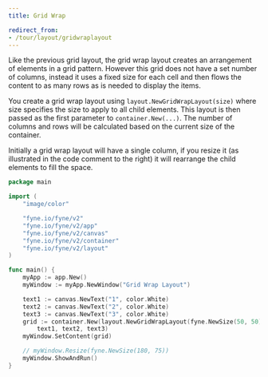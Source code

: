 ```yaml
---
title: Grid Wrap

redirect_from:
- /tour/layout/gridwraplayout
---
```


Like the previous grid layout, the grid wrap layout creates an arrangement
of elements in a grid pattern. However this grid does not have a set
number of columns, instead it uses a fixed size for each cell and
then flows the content to as many rows as is needed to display the items.

You create a grid wrap layout using `layout.NewGridWrapLayout(size)`
where size specifies the size to apply to all child elements.
This layout is then passed as the first parameter to
`container.New(...)`.
The number of columns and rows will be calculated based on the current
size of the container.

Initially a grid wrap layout will have a single column, if you resize it
(as illustrated in the code comment to the right) it will rearrange
the child elements to fill the space.

```go
package main

import (
	"image/color"

	"fyne.io/fyne/v2"
	"fyne.io/fyne/v2/app"
	"fyne.io/fyne/v2/canvas"
	"fyne.io/fyne/v2/container"
	"fyne.io/fyne/v2/layout"
)

func main() {
	myApp := app.New()
	myWindow := myApp.NewWindow("Grid Wrap Layout")

	text1 := canvas.NewText("1", color.White)
	text2 := canvas.NewText("2", color.White)
	text3 := canvas.NewText("3", color.White)
	grid := container.New(layout.NewGridWrapLayout(fyne.NewSize(50, 50)),
		text1, text2, text3)
	myWindow.SetContent(grid)

	// myWindow.Resize(fyne.NewSize(180, 75))
	myWindow.ShowAndRun()
}
```
